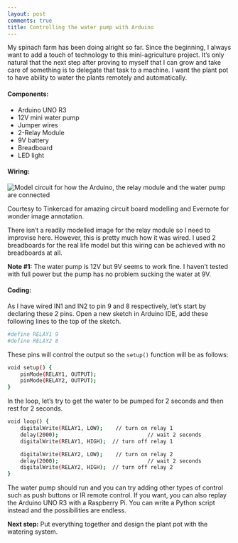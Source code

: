 ```yaml
---
layout: post
comments: true
title: Controlling the water pump with Arduino
---
```


My spinach farm has been doing alright so far. Since the beginning, I always want to add a touch of technology to this mini-agriculture project. It’s only natural that the next step after proving to myself that I can grow and take care of something is to delegate that task to a machine. I want the plant pot to have ability to water the plants remotely and automatically.

#### Components:
- Arduino UNO R3
- 12V mini water pump
- Jumper wires
- 2-Relay Module
- 9V battery
- Breadboard
- LED light

#### Wiring:

![Model circuit for how the Arduino, the relay module and the water pump are connected](https://i.imgur.com/YK0pB6R.png)

<!--excerpt-->

Courtesy to Tinkercad for amazing circuit board modelling and Evernote for wonder image annotation.

There isn’t a readily modelled image for the relay module so I need to improvise here. However, this is pretty much how it was wired. I used 2 breadboards for the real life model but this wiring can be achieved with no breadboards at all.

**Note #1:** The water pump is 12V but 9V seems to work fine. I haven’t tested with full power but the pump has no problem sucking the water at 9V.

#### Coding:

As I have wired IN1 and IN2 to pin 9 and 8 respectively, let’s start by declaring these 2 pins. Open a new sketch in Arduino IDE, add these following lines to the top of the sketch.

```bash
#define RELAY1 9
#define RELAY2 8
```

These pins will control the output so the `setup()` function will be as follows:

```bash
void setup() {
    pinMode(RELAY1, OUTPUT);
    pinMode(RELAY2, OUTPUT);
}
```

In the loop, let’s try to get the water to be pumped for 2 seconds and then rest for 2 seconds.

```bash
void loop() {
    digitalWrite(RELAY1, LOW);    // turn on relay 1
    delay(2000);                            // wait 2 seconds
    digitalWrite(RELAY1, HIGH);  // turn off relay 1

    digitalWrite(RELAY2, LOW);    // turn on relay 2
    delay(2000);                            // wait 2 seconds
    digitalWrite(RELAY2, HIGH);  // turn off relay 2
}
```

The water pump should run and you can try adding other types of control such as push buttons or IR remote control. If you want, you can also replay the Arduino UNO R3 with a Raspberry Pi. You can write a Python script instead and the possibilities are endless.

**Next step:** Put everything together and design the plant pot with the watering system.



